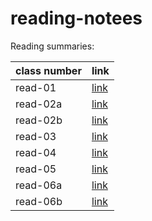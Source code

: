# reading-notees

Reading summaries:

**class number** |   **link**
------------     |   -------------
read-01          | [link](https://jumanbarham.github.io/reading-notees/read01)  
read-02a         | [link](https://jumanbarham.github.io/reading-notees/markdown)
read-02b         | [link](https://jumanbarham.github.io/reading-notees/read2b) 
read-03          | [link](https://jumanbarham.github.io/reading-notees/read3)  
read-04          | [link](https://jumanbarham.github.io/reading-notees/javascript)
read-05          | [link](https://jumanbarham.github.io/reading-notees/js2)
read-06a         | [link](https://jumanbarham.github.io/reading-notees/read6a)
read-06b         | [link](https://jumanbarham.github.io/reading-notees/read6b)